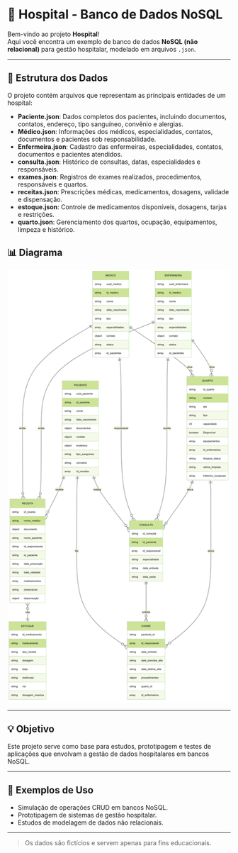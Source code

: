 # 🏥 Hospital - Banco de Dados NoSQL

Bem-vindo ao projeto **Hospital**!  
Aqui você encontra um exemplo de banco de dados **NoSQL (não relacional)** para gestão hospitalar, modelado em arquivos `.json`.

---

## 📂 Estrutura dos Dados

O projeto contém arquivos que representam as principais entidades de um hospital:

- **Paciente.json**: Dados completos dos pacientes, incluindo documentos, contatos, endereço, tipo sanguíneo, convênio e alergias.
- **Médico.json**: Informações dos médicos, especialidades, contatos, documentos e pacientes sob responsabilidade.
- **Enfermeira.json**: Cadastro das enfermeiras, especialidades, contatos, documentos e pacientes atendidos.
- **consulta.json**: Histórico de consultas, datas, especialidades e responsáveis.
- **exames.json**: Registros de exames realizados, procedimentos, responsáveis e quartos.
- **receitas.json**: Prescrições médicas, medicamentos, dosagens, validade e dispensação.
- **estoque.json**: Controle de medicamentos disponíveis, dosagens, tarjas e restrições.
- **quarto.json**: Gerenciamento dos quartos, ocupação, equipamentos, limpeza e histórico.

## 📊 Diagrama 

![Diagrama](img/imageDiagrama.png)

---

## 💡 Objetivo

Este projeto serve como base para estudos, prototipagem e testes de aplicações que envolvam a gestão de dados hospitalares em bancos NoSQL.

---

## 🚀 Exemplos de Uso

- Simulação de operações CRUD em bancos NoSQL.
- Prototipagem de sistemas de gestão hospitalar.
- Estudos de modelagem de dados não relacionais.

---

> Os dados são fictícios e servem apenas para fins educacionais.
